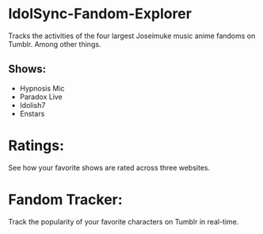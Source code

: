 # IdolSync-Fandom-Explorer
 Tracks the activities of the four largest Joseimuke music anime fandoms on Tumblr. Among other things.
 ## Shows: 
- Hypnosis Mic
- Paradox Live
- Idolish7
- Enstars
 
 # Ratings:
 See how your favorite shows are rated across three websites.

 # Fandom Tracker:
 Track the popularity of your favorite characters on Tumblr in real-time.
